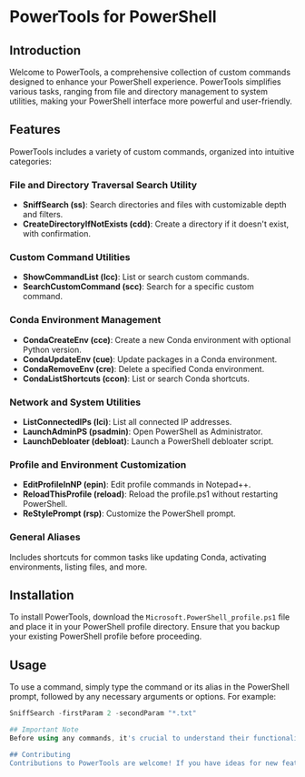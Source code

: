 # PowerTools for PowerShell

## Introduction
Welcome to PowerTools, a comprehensive collection of custom commands designed to enhance your PowerShell experience. PowerTools simplifies various tasks, ranging from file and directory management to system utilities, making your PowerShell interface more powerful and user-friendly.

## Features
PowerTools includes a variety of custom commands, organized into intuitive categories:

### File and Directory Traversal Search Utility
- **SniffSearch (ss)**: Search directories and files with customizable depth and filters.
- **CreateDirectoryIfNotExists (cdd)**: Create a directory if it doesn't exist, with confirmation.

### Custom Command Utilities
- **ShowCommandList (lcc)**: List or search custom commands.
- **SearchCustomCommand (scc)**: Search for a specific custom command.

### Conda Environment Management
- **CondaCreateEnv (cce)**: Create a new Conda environment with optional Python version.
- **CondaUpdateEnv (cue)**: Update packages in a Conda environment.
- **CondaRemoveEnv (cre)**: Delete a specified Conda environment.
- **CondaListShortcuts (ccon)**: List or search Conda shortcuts.

### Network and System Utilities
- **ListConnectedIPs (lci)**: List all connected IP addresses.
- **LaunchAdminPS (psadmin)**: Open PowerShell as Administrator.
- **LaunchDebloater (debloat)**: Launch a PowerShell debloater script.

### Profile and Environment Customization
- **EditProfileInNP (epin)**: Edit profile commands in Notepad++.
- **ReloadThisProfile (reload)**: Reload the profile.ps1 without restarting PowerShell.
- **ReStylePrompt (rsp)**: Customize the PowerShell prompt.

### General Aliases
Includes shortcuts for common tasks like updating Conda, activating environments, listing files, and more.

## Installation
To install PowerTools, download the `Microsoft.PowerShell_profile.ps1` file and place it in your PowerShell profile directory. Ensure that you backup your existing PowerShell profile before proceeding.

## Usage
To use a command, simply type the command or its alias in the PowerShell prompt, followed by any necessary arguments or options. For example:
```powershell
SniffSearch -firstParam 2 -secondParam "*.txt"

## Important Note
Before using any commands, it's crucial to understand their functionality and arguments to avoid unintended actions. Always refer to the most recent version of the PowerTools documentation for accurate information.

## Contributing
Contributions to PowerTools are welcome! If you have ideas for new features or improvements, feel free to submit a pull request or open an issue.
